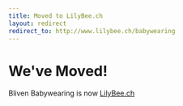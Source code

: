 ```yaml
---
title: Moved to LilyBee.ch
layout: redirect
redirect_to: http://www.lilybee.ch/babywearing
---
```


# We've Moved!

Bliven Babywearing is now [LilyBee.ch](httpp://www.lilybee.ch/babywearing)
